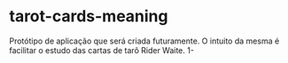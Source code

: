 # tarot-cards-meaning

Protótipo de aplicação que será criada futuramente. O intuito da mesma é facilitar o estudo das cartas de tarô Rider Waite. 
1-
